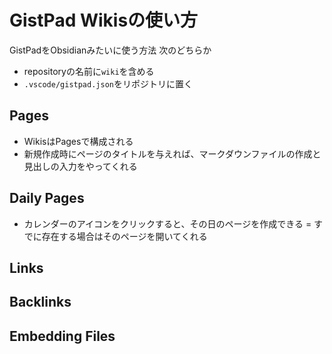 # GistPad Wikisの使い方

GistPadをObsidianみたいに使う方法
次のどちらか

- repositoryの名前に`wiki`を含める
- `.vscode/gistpad.json`をリポジトリに置く

## Pages

- WikisはPagesで構成される
- 新規作成時にページのタイトルを与えれば、マークダウンファイルの作成と見出しの入力をやってくれる

## Daily Pages

- カレンダーのアイコンをクリックすると、その日のページを作成できる
  = すでに存在する場合はそのページを開いてくれる

## Links

## Backlinks

## Embedding Files
